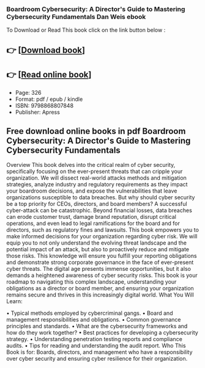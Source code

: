 ### Boardroom Cybersecurity: A Director's Guide to Mastering Cybersecurity Fundamentals Dan Weis ebook

To Download or Read This book click on the link button below :

## 👉  [**[Download book](http://filesbooks.info/download.php?group=book&from=github.com&id=721508&lnk=1079 "Download book")**]

## 👉  [**[Read online book](http://filesbooks.info/download.php?group=book&from=github.com&id=721508&lnk=1079 "Read online book")**]


* Page: 326
* Format: pdf / epub / kindle
* ISBN: 9798868807848
* Publisher: Apress



## Free download online books in pdf Boardroom Cybersecurity: A Director's Guide to Mastering Cybersecurity Fundamentals


Overview
This book delves into the critical realm of cyber security, specifically focusing on the ever-present threats that can cripple your organization. We will dissect real-world attacks methods and mitigation strategies, analyze industry and regulatory requirements as they impact your boardroom decisions, and expose the vulnerabilities that leave organizations susceptible to data breaches. But why should cyber security be a top priority for CEOs, directors, and board members? A successful cyber-attack can be catastrophic. Beyond financial losses, data breaches can erode customer trust, damage brand reputation, disrupt critical operations, and even lead to legal ramifications for the board and for directors, such as regulatory fines and lawsuits. This book empowers you to make informed decisions for your organization regarding cyber risk. We will equip you to not only understand the evolving threat landscape and the potential impact of an attack, but also to proactively reduce and mitigate those risks. This knowledge will ensure you fulfill your reporting obligations and demonstrate strong corporate governance in the face of ever-present cyber threats. The digital age presents immense opportunities, but it also demands a heightened awareness of cyber security risks. This book is your roadmap to navigating this complex landscape, understanding your obligations as a director or board member, and ensuring your organization remains secure and thrives in this increasingly digital world. What You Will Learn: 
 
 • Typical methods employed by cybercriminal gangs.
 • Board and management responsibilities and obligations.
 • Common governance principles and standards.
 • What are the cybersecurity frameworks and how do they work together?
 • Best practices for developing a cybersecurity strategy.
 • Understanding penetration testing reports and compliance audits.
 • Tips for reading and understanding the audit report.
 Who This Book is for: Boards, directors, and management who have a responsibility over cyber security and ensuring cyber resilience for their organization.



